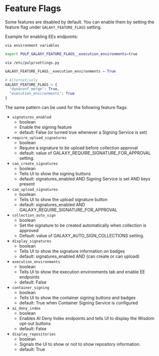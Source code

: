# Feature Flags

Some features are disabled by default. You can enable them by setting the
feature flag under `GALAXY_FEATURE_FLAGS` setting.

Example for enabling EEs endpoints:

`via environment variables`
```bash
export PULP_GALAXY_FEATURE_FLAGS__execution_environments=true
```
`via /etc/pulp/settings.py`
```python
GALAXY_FEATURE_FLAGS__execution_environments = True

# Alternatively
GALAXY_FEATURE_FLAGS = {
  "dynaconf_merge": True,
  "execution_environments": True
}
```

The same pattern can be used for the following feature flags:

- `signatures_enabled`
    - boolean
    - Enable the signing feature
    - default: False (or turned true whenever a Signing Service is set)
- `require_upload_signatures`
    - boolean
    - Require a signature to be upload before collection approval
    - default: value of GALAXY_REQUIRE_SIGNATURE_FOR_APPROVAL setting.
- `can_create_signatures`
    - boolean
    - Tells UI to show the signing buttons
    - default: signatures_enabled AND Signing Service is set AND keys present
- `can_upload_signatures`
    - boolean
    - Tells UI to show the upload signature button
    - default: signatures_enabled AND GALAXY_REQUIRE_SIGNATURE_FOR_APPROVAL
- `collection_auto_sign`
    - boolean
    - Set the signature to be created automatically when collection is approved
    - Default: value of GALAXY_AUTO_SIGN_COLLECTIONS setting.
- `display_signatures`
    - boolean
    - Tells UI to show the signature information on badges
    - default: signatures_enabled AND (can create or can upload)
- `execution_environments`
    - boolean
    - Tells UI to show the execution environments tab and enable EE endpoints
    - default: False
- `container_signing`
    - boolean
    - Tells UI to show the container signing buttons and badges
    - default: True when Container Signing Service is configured
- `ai_deny_index`
    - boolean
    - Enables AI Deny Index endpoints and tells UI to display the Wisdom opt-out buttons
    - default: False
- `display_repositories`
    - boolean
    - Signals the UI to show or not to show repository information.
    - default: True

